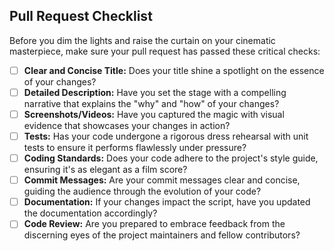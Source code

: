 <!--
## Scene Setting: A Clear Description

Begin with a concise and descriptive title that captures the essence of your
changes. Think of it as the film's tagline, enticing viewers to delve deeper. In
the description, provide a detailed account of the issue you're addressing or
the feature you're introducing. Be specific, my friend, like a screenwriter
meticulously crafting each scene. Explain the "why" behind your changes, the
motivations of your code, and the impact it will have on the trakt-lite
narrative.

## Show, Don't Tell: Screenshots and Videos

A picture is worth a thousand lines of code, they say. Include screenshots or
videos that showcase your changes in action. Capture the essence of your
contribution, the visual flair of your code, and the impact it has on the user
experience. Think of it as a film trailer, offering a glimpse into the cinematic
world you've created.

## Testing: The Dress Rehearsal

Before the grand premiere, ensure your code has undergone rigorous testing.
Write unit tests that validate the functionality of your changes, ensuring they
perform flawlessly under the spotlight. Think of it as a dress rehearsal, where
every line of code is scrutinized and perfected before the final performance.

## Code Review: The Critic's Eye

Be prepared to address feedback from the project maintainers and other
contributors. Embrace their insights, for they are the seasoned critics of the
trakt-lite theater. Engage in constructive dialogue, refine your code based on
their suggestions, and together we'll ensure your contribution is a cinematic
masterpiece.

## Other Considerations:

- **Coding Standards:** Adhere to the project's coding standards, ensuring your
  code is as elegant as a film score and as readable as a well-written
  screenplay.
- **Commit Messages:** Craft clear and concise commit messages that explain the
  purpose of each change, like a director's notes guiding the audience through
  the film's narrative. We use [Conventional Commits](https://www.conventionalcommits.org/), so please follow this specification.
- **Documentation:** If your changes affect the documentation, update it
  accordingly, ensuring it remains as informative as a film encyclopedia.

## Conventional Commit Cheat-sheet:

- **feat:** A new feature
- **fix:** A bug fix
- **docs:** Documentation only changes
- **style:** Changes that do not affect the meaning of the code (white-space, formatting, missing semi-colons, etc)
- **refactor:** A code change that neither fixes a bug nor adds a feature
- **perf:** A code change that improves performance
- **test:** Adding missing tests or correcting existing tests
- **chore:** Changes to the build process or auxiliary tools and libraries such as documentation generation

By following these guidelines, you'll ensure your pull request is a cinematic
triumph, a contribution worthy of a place in the trakt-lite hall of fame. Now,
let the show begin!
-->

## Pull Request Checklist

Before you dim the lights and raise the curtain on your cinematic masterpiece,
make sure your pull request has passed these critical checks:

- [ ] **Clear and Concise Title:** Does your title shine a spotlight on the
      essence of your changes?
- [ ] **Detailed Description:** Have you set the stage with a compelling
      narrative that explains the "why" and "how" of your changes?
- [ ] **Screenshots/Videos:** Have you captured the magic with visual evidence
      that showcases your changes in action?
- [ ] **Tests:** Has your code undergone a rigorous dress rehearsal with unit
      tests to ensure it performs flawlessly under pressure?
- [ ] **Coding Standards:** Does your code adhere to the project's style guide,
      ensuring it's as elegant as a film score?
- [ ] **Commit Messages:** Are your commit messages clear and concise, guiding
      the audience through the evolution of your code?
- [ ] **Documentation:** If your changes impact the script, have you updated the
      documentation accordingly?
- [ ] **Code Review:** Are you prepared to embrace feedback from the discerning
      eyes of the project maintainers and fellow contributors?
